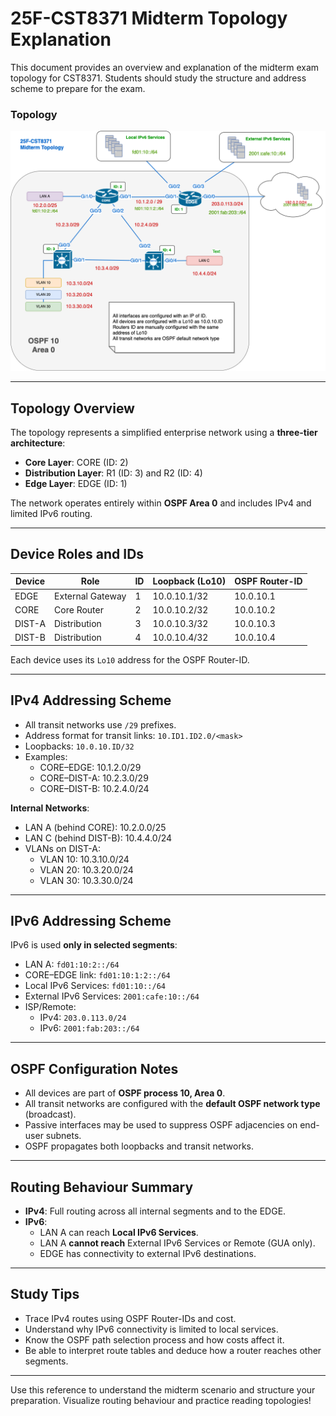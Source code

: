 # 25F-CST8371 Midterm Topology Explanation

This document provides an overview and explanation of the midterm exam topology for CST8371. Students should study the structure and address scheme to prepare for the exam.

### Topology
![Midterm Topology](./img/midterm-topology.png)  

---

## Topology Overview

The topology represents a simplified enterprise network using a **three-tier architecture**:

- **Core Layer**: CORE (ID: 2)
- **Distribution Layer**: R1 (ID: 3) and R2 (ID: 4)
- **Edge Layer**: EDGE (ID: 1)

The network operates entirely within **OSPF Area 0** and includes IPv4 and limited IPv6 routing.

---

## Device Roles and IDs

| Device | Role             | ID  | Loopback (Lo10) | OSPF Router-ID |
| ------ | ---------------- | --- | --------------- | -------------- |
| EDGE   | External Gateway | 1   | 10.0.10.1/32    | 10.0.10.1      |
| CORE   | Core Router      | 2   | 10.0.10.2/32    | 10.0.10.2      |
| DIST-A | Distribution     | 3   | 10.0.10.3/32    | 10.0.10.3      |
| DIST-B | Distribution     | 4   | 10.0.10.4/32    | 10.0.10.4      |

Each device uses its `Lo10` address for the OSPF Router-ID.

---

## IPv4 Addressing Scheme

- All transit networks use `/29` prefixes.
- Address format for transit links: `10.ID1.ID2.0/<mask>`
- Loopbacks: `10.0.10.ID/32`
- Examples:
  - CORE–EDGE: 10.1.2.0/29
  - CORE–DIST-A: 10.2.3.0/29
  - CORE–DIST-B: 10.2.4.0/24

**Internal Networks**:

- LAN A (behind CORE): 10.2.0.0/25
- LAN C (behind DIST-B): 10.4.4.0/24
- VLANs on DIST-A:
  - VLAN 10: 10.3.10.0/24
  - VLAN 20: 10.3.20.0/24
  - VLAN 30: 10.3.30.0/24

---

## IPv6 Addressing Scheme

IPv6 is used **only in selected segments**:

- LAN A: `fd01:10:2::/64`
- CORE–EDGE link: `fd01:10:1:2::/64`
- Local IPv6 Services: `fd01:10::/64`
- External IPv6 Services: `2001:cafe:10::/64`
- ISP/Remote:
  - IPv4: `203.0.113.0/24`
  - IPv6: `2001:fab:203::/64`

---

## OSPF Configuration Notes

- All devices are part of **OSPF process 10, Area 0**.
- All transit networks are configured with the **default OSPF network type** (broadcast).
- Passive interfaces may be used to suppress OSPF adjacencies on end-user subnets.
- OSPF propagates both loopbacks and transit networks.

---

## Routing Behaviour Summary

- **IPv4**: Full routing across all internal segments and to the EDGE.
- **IPv6**:
  - LAN A can reach **Local IPv6 Services**.
  - LAN A **cannot reach** External IPv6 Services or Remote (GUA only).
  - EDGE has connectivity to external IPv6 destinations.

---

## Study Tips

- Trace IPv4 routes using OSPF Router-IDs and cost.
- Understand why IPv6 connectivity is limited to local services.
- Know the OSPF path selection process and how costs affect it.
- Be able to interpret route tables and deduce how a router reaches other segments.

---

Use this reference to understand the midterm scenario and structure your preparation. Visualize routing behaviour and practice reading topologies!

